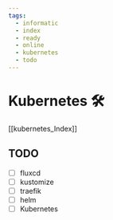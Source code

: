 ```yaml
---
tags:
  - informatic
  - index
  - ready
  - online
  - kubernetes
  - todo
---
```


# Kubernetes 🛠

[[kubernetes_Index]]

## TODO
- [ ] fluxcd
- [ ] kustomize
- [ ] traefik
- [ ] helm
- [ ] Kubernetes